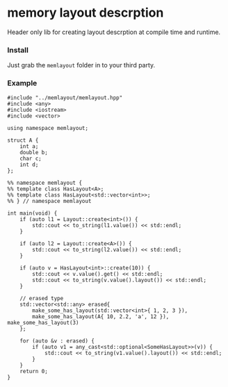 # memory layout descrption

Header only lib for creating layout descrption at compile time and runtime.

### Install

Just grab the `memlayout` folder in to your third party.


### Example
```
#include "../memlayout/memlayout.hpp"
#include <any>
#include <iostream>
#include <vector>

using namespace memlayout;

struct A {
    int a;
    double b;
    char c;
    int d;
};

%% namespace memlayout {
%% template class HasLayout<A>;
%% template class HasLayout<std::vector<int>>;
%% } // namespace memlayout

int main(void) {
    if (auto l1 = Layout::create<int>()) {
        std::cout << to_string(l1.value()) << std::endl;
    }

    if (auto l2 = Layout::create<A>()) {
        std::cout << to_string(l2.value()) << std::endl;
    }

    if (auto v = HasLayout<int>::create(10)) {
        std::cout << v.value().get() << std::endl;
        std::cout << to_string(v.value().layout()) << std::endl;
    }

    // erased type
    std::vector<std::any> erased{
        make_some_has_layout(std::vector<int>{ 1, 2, 3 }),
        make_some_has_layout(A{ 10, 2.2, 'a', 12 }), make_some_has_layout(3)
    };

    for (auto &v : erased) {
        if (auto v1 = any_cast<std::optional<SomeHasLayout>>(v)) {
            std::cout << to_string(v1.value().layout()) << std::endl;
        }
    }
    return 0;
}
```
